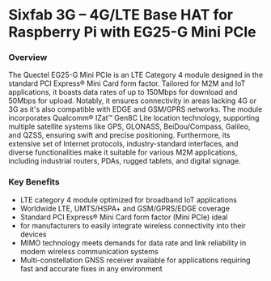 # Sixfab 3G – 4G/LTE Base HAT for Raspberry Pi with EG25-G Mini PCIe

### Overview

The Quectel EG25-G Mini PCIe is an LTE Category 4 module designed in the standard PCI Express® Mini Card form factor. Tailored for M2M and IoT applications, it boasts data rates of up to 150Mbps for download and 50Mbps for upload. Notably, it ensures connectivity in areas lacking 4G or 3G as it's also compatible with EDGE and GSM/GPRS networks. The module incorporates Qualcomm® IZat™ Gen8C Lite location technology, supporting multiple satellite systems like GPS, GLONASS, BeiDou/Compass, Galileo, and QZSS, ensuring swift and precise positioning. Furthermore, its extensive set of Internet protocols, industry-standard interfaces, and diverse functionalities make it suitable for various M2M applications, including industrial routers, PDAs, rugged tablets, and digital signage. 


### Key Benefits

- LTE category 4 module optimized for broadband IoT
applications
- Worldwide LTE, UMTS/HSPA+ and GSM/GPRS/EDGE coverage
- Standard PCI Express® Mini Card form factor (Mini PCIe) ideal
- for manufacturers to easily integrate wireless connectivity
into their devices
- MIMO technology meets demands for data rate and link
reliability in modem wireless communication systems
- Multi-constellation GNSS receiver available for applications
requiring fast and accurate fixes in any environment


